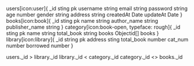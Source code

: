 users[icon:user]{
  _id sting pk
  username string
  email string 
  password string
  age number
  gender string
  address string
  createdAt Date
  updateAt Date
}
books[icon:book]{
  _id sting pk
  name string
  author_name string
  publisher_name string
}
category[icon:book-open, typeface: rough]{
 _id sting pk
 name string
 total_book string
 books Objectid[] books
}
library[icon:library]{
  _id string pk
  address sting
  total_book number
  cat_num number
  borrowed number
}

users._id > library._id
library._id < category._id
category._id <> books._id
